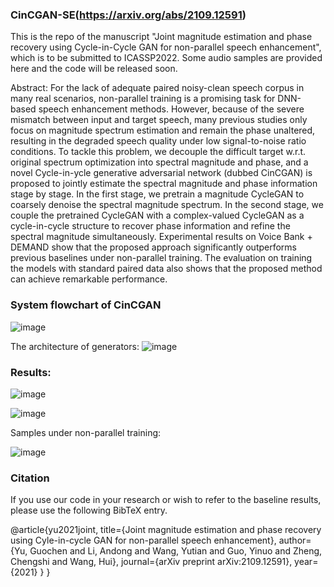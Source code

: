 ### CinCGAN-SE(https://arxiv.org/abs/2109.12591)
This is the repo of the manuscript "Joint magnitude estimation and phase recovery using Cycle-in-Cycle GAN for non-parallel speech enhancement", which is to be submitted to ICASSP2022. Some audio samples are provided here and the code will be released soon.

Abstract: For the lack of adequate paired noisy-clean speech corpus in many real scenarios, non-parallel training is a promising task for DNN-based speech enhancement methods. However, because of the severe mismatch between input and target speech, many previous studies only focus on magnitude spectrum estimation and remain the phase unaltered, resulting in the degraded speech quality under low signal-to-noise ratio conditions. To tackle this problem, we decouple the difficult target w.r.t. original spectrum optimization into spectral magnitude and phase, and a novel Cycle-in-ycle generative adversarial network (dubbed CinCGAN) is proposed to jointly estimate the spectral magnitude and phase information stage by stage. In the first stage, we pretrain a magnitude CycleGAN to coarsely denoise the spectral magnitude spectrum. In the second stage, we couple the pretrained CycleGAN with a complex-valued CycleGAN as a cycle-in-cycle structure to recover phase information and refine the spectral magnitude simultaneously. Experimental results on Voice Bank + DEMAND show that the proposed approach significantly outperforms previous baselines under non-parallel training. The evaluation on training the models with standard paired data also shows that the proposed method can achieve remarkable performance.

### System flowchart of CinCGAN
![image](https://user-images.githubusercontent.com/51236251/135373274-a89d2458-7038-48a2-bead-b1640026cc67.png)

The architecture of generators:
![image](https://user-images.githubusercontent.com/51236251/135372928-9d6b1480-d357-4ec1-83f6-625791d71c6c.png)

### Results:
![image](https://user-images.githubusercontent.com/51236251/135373001-cd62343b-e44e-40e1-8c3a-0e9a85250464.png)

![image](https://user-images.githubusercontent.com/51236251/135373047-7cbc19e1-deba-4cb8-8d47-bee76d86b8a2.png)

Samples under non-parallel training:

![image](https://user-images.githubusercontent.com/51236251/135373159-d5e57d3f-737d-4522-8662-8f284e720f48.png)


### Citation
If you use our code in your research or wish to refer to the baseline results, please use the following BibTeX entry.

@article{yu2021joint,
  title={Joint magnitude estimation and phase recovery using Cyle-in-cycle GAN for non-parallel speech enhancement},
  author={Yu, Guochen and Li, Andong and Wang, Yutian and Guo, Yinuo and Zheng, Chengshi and Wang, Hui},
  journal={arXiv preprint arXiv:2109.12591},
  year={2021}
}
	}

